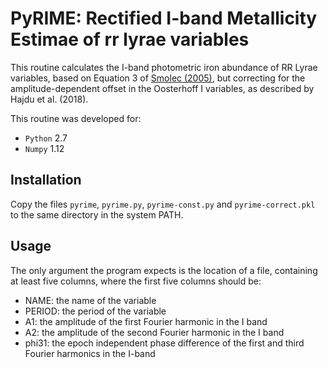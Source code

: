 # PyRIME: Rectified I-band Metallicity Estimae of rr lyrae variables

This routine calculates the I-band photometric iron abundance of RR Lyrae variables,
based on Equation 3 of [Smolec (2005)](http://adsabs.harvard.edu/abs/2005AcA....55...59S),
but correcting for the amplitude-dependent offset in the Oosterhoff I variables, as 
described by Hajdu et al. (2018).

This routine was developed for:
 - `Python` 2.7
 - `Numpy` 1.12

## Installation

Copy the files `pyrime`, `pyrime.py`, `pyrime-const.py` and `pyrime-correct.pkl` to the same
directory in the system PATH.

## Usage

The only argument the program expects is the location of a file, containing at least five columns,
where the first five columns should be:
- NAME: the name of the variable
- PERIOD: the period of the variable
- A1: the amplitude of the first Fourier harmonic in the I band
- A2: the amplitude of the second Fourier harmonic in the I band
- phi31: the epoch independent phase difference of the first and third Fourier harmonics in the I-band
